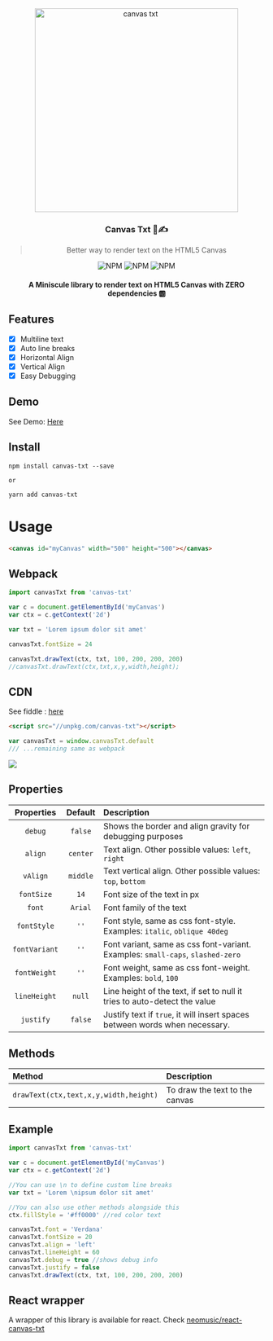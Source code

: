 <div align="center">
<img src="https://i.imgur.com/Te6TkKz.png" width=400 alt="canvas txt">
<h3>Canvas Txt 📐✍</h3>
<blockquote>
Better way to render text on the HTML5 Canvas
</blockquote>

<p align="center">

<img alt="NPM" src="https://img.shields.io/bundlephobia/minzip/canvas-txt?style=flat-square">

<img alt="NPM" src="https://img.shields.io/npm/v/canvas-txt?style=flat-square">

<img alt="NPM" src="https://img.shields.io/npm/l/canvas-txt?style=flat-square">

</p>

#### A Miniscule library to render text on HTML5 Canvas with ZERO dependencies 🆎

</div>

## Features

- [x] Multiline text
- [x] Auto line breaks
- [x] Horizontal Align
- [x] Vertical Align
- [x] Easy Debugging

## Demo

See Demo: [Here](https://canvas-txt.geongeorge.com)

## Install

```
npm install canvas-txt --save

or

yarn add canvas-txt
```

# Usage

```html
<canvas id="myCanvas" width="500" height="500"></canvas>
```

## Webpack

```javascript
import canvasTxt from 'canvas-txt'

var c = document.getElementById('myCanvas')
var ctx = c.getContext('2d')

var txt = 'Lorem ipsum dolor sit amet'

canvasTxt.fontSize = 24

canvasTxt.drawText(ctx, txt, 100, 200, 200, 200)
//canvasTxt.drawText(ctx,txt,x,y,width,height);
```

## CDN

See fiddle : <a href="https://jsfiddle.net/geongeorgek/9bamges1/10/">here</a>

```html
<script src="//unpkg.com/canvas-txt"></script>
```

```javascript
var canvasTxt = window.canvasTxt.default
/// ...remaining same as webpack
```

![](https://i.imgur.com/qV2x2zV.jpg)

## Properties

|  Properties   | Default  | Description                                                                    |
| :-----------: | :------: | :----------------------------------------------------------------------------- |
|    `debug`    | `false`  | Shows the border and align gravity for debugging purposes                      |
|    `align`    | `center` | Text align. Other possible values: `left`, `right`                             |
|   `vAlign`    | `middle` | Text vertical align. Other possible values: `top`, `bottom`                    |
|  `fontSize`   |   `14`   | Font size of the text in px                                                    |
|    `font`     | `Arial`  | Font family of the text                                                        |
|  `fontStyle`  |   `''`   | Font style, same as css font-style. Examples: `italic`, `oblique 40deg`        |
| `fontVariant` |   `''`   | Font variant, same as css font-variant. Examples: `small-caps`, `slashed-zero` |
| `fontWeight`  |   `''`   | Font weight, same as css font-weight. Examples: `bold`, `100`                  |
| `lineHeight`  |  `null`  | Line height of the text, if set to null it tries to auto-detect the value      |
|   `justify`   | `false`  | Justify text if `true`, it will insert spaces between words when necessary.    |

## Methods

| Method                                | Description                    |
| :------------------------------------ | :----------------------------- |
| `drawText(ctx,text,x,y,width,height)` | To draw the text to the canvas |

## Example

```javascript
import canvasTxt from 'canvas-txt'

var c = document.getElementById('myCanvas')
var ctx = c.getContext('2d')

//You can use \n to define custom line breaks
var txt = 'Lorem \nipsum dolor sit amet'

//You can also use other methods alongside this
ctx.fillStyle = '#ff0000' //red color text

canvasTxt.font = 'Verdana'
canvasTxt.fontSize = 20
canvasTxt.align = 'left'
canvasTxt.lineHeight = 60
canvasTxt.debug = true //shows debug info
canvasTxt.justify = false
canvasTxt.drawText(ctx, txt, 100, 200, 200, 200)
```

## React wrapper

A wrapper of this library is available for react. Check [neomusic/react-canvas-txt](https://github.com/neomusic/react-canvas-txt)
